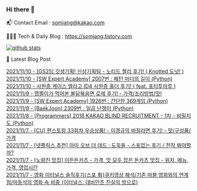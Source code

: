 ### Hi there 👋

📬  Contact Email : somjang@kakao.com

👨🏻‍💻  Tech & Daily Blog : https://somjang.tistory.com

[![github stats](https://github-readme-stats.vercel.app/api?username=SOMJANG&show_icons=true&hide_border=False)](https://somjang.tistory.com)

🤩 Latest Blog Post

[2021/11/10 - [GS25] 갓생기획! 신상기획팀 - 노티드 젤리 후기! ( Knotted 도넛! )](https://somjang.tistory.com/entry/GS25-%EA%B0%93%EC%83%9D%EA%B8%B0%ED%9A%8D-%EC%8B%A0%EC%83%81%EA%B8%B0%ED%9A%8D%ED%8C%80-%EB%85%B8%ED%8B%B0%EB%93%9C-%EC%A0%A4%EB%A6%AC-%ED%9B%84%EA%B8%B0-Knotted-%EB%8F%84%EB%84%9B) <br>
[2021/11/10 - [SW Expert Academy] 2007번 : 패턴 마디의 길이 (Python)](https://somjang.tistory.com/entry/SW-Expert-Academy-2007%EB%B2%88-%ED%8C%A8%ED%84%B4-%EB%A7%88%EB%94%94%EC%9D%98-%EA%B8%B8%EC%9D%B4-Python) <br>
[2021/11/10 - 사원증 케이스 엘라고 ID4 사원증 홀더 후기! ( feat. 포티투마루 )](https://somjang.tistory.com/entry/%EC%82%AC%EC%9B%90%EC%A6%9D-%EC%BC%80%EC%9D%B4%EC%8A%A4-%EC%97%98%EB%9D%BC%EA%B3%A0-ID4-%EC%82%AC%EC%9B%90%EC%A6%9D-%ED%99%80%EB%8D%94-%ED%9B%84%EA%B8%B0-feat-%ED%8F%AC%ED%8B%B0%ED%88%AC%EB%A7%88%EB%A3%A8) <br>
[2021/11/9 - 맵찔이가 먹어본 불닭볶음면 로제 후기! - 가격/조리방법/맛!](https://somjang.tistory.com/entry/%EB%A7%B5%EC%B0%94%EC%9D%B4%EA%B0%80-%EB%A8%B9%EC%96%B4%EB%B3%B8-%EB%B6%88%EB%8B%AD%EB%B3%B6%EC%9D%8C%EB%A9%B4-%EB%A1%9C%EC%A0%9C-%ED%9B%84%EA%B8%B0-%EA%B0%80%EA%B2%A9%EC%A1%B0%EB%A6%AC%EB%B0%A9%EB%B2%95%EB%A7%9B) <br>
[2021/11/9 - [SW Expert Academy] 1926번 : 간단한 369게임 (Python)](https://somjang.tistory.com/entry/SW-Expert-Academy-1926%EB%B2%88-%EA%B0%84%EB%8B%A8%ED%95%9C-369%EA%B2%8C%EC%9E%84-Python) <br>
[2021/11/9 - [BaekJoon] 2309번 : 일곱 난쟁이 (Python)](https://somjang.tistory.com/entry/BaekJoon-2309%EB%B2%88-%EC%9D%BC%EA%B3%B1-%EB%82%9C%EC%9F%81%EC%9D%B4-Python) <br>
[2021/11/8 - [Programmers] 2018 KAKAO BLIND RECRUITMENT - 1차 - 비밀지도 (Python)](https://somjang.tistory.com/entry/Programmers-2018-KAKAO-BLIND-RECRUITMENT-1%EC%B0%A8-%EB%B9%84%EB%B0%80%EC%A7%80%EB%8F%84-Python) <br>
[2021/11/7 - [CU] 편스토랑 33회차 우승상품! - 이경규의 바질라면 후기! - 맛/구성품/가격](https://somjang.tistory.com/entry/CU-%ED%8E%B8%EC%8A%A4%ED%86%A0%EB%9E%91-33%ED%9A%8C%EC%B0%A8-%EC%9A%B0%EC%8A%B9%EC%83%81%ED%92%88-%EC%9D%B4%EA%B2%BD%EA%B7%9C%EC%9D%98-%EB%B0%94%EC%A7%88%EB%9D%BC%EB%A9%B4-%ED%9B%84%EA%B8%B0-%EB%A7%9B%EA%B5%AC%EC%84%B1%ED%92%88%EA%B0%80%EA%B2%A9) <br>
[2021/11/7 - [넷플릭스 추천] 아미 오브 더 데드 : 도둑들 - 스포없는 후기 / 전작 봐야할까?](https://somjang.tistory.com/entry/%EB%84%B7%ED%94%8C%EB%A6%AD%EC%8A%A4-%EC%B6%94%EC%B2%9C-%EC%95%84%EB%AF%B8-%EC%98%A4%EB%B8%8C-%EB%8D%94-%EB%8D%B0%EB%93%9C-%EB%8F%84%EB%91%91%EB%93%A4-%EC%8A%A4%ED%8F%AC%EC%97%86%EB%8A%94-%ED%9B%84%EA%B8%B0-%EC%A0%84%EC%9E%91-%EB%B4%90%EC%95%BC%ED%95%A0%EA%B9%8C) <br>
[2021/11/7 - [노량진 맛집] 이든돈카츠 - 가격, 맛 모두 잡은 돈카츠 맛집 - 위치, 메뉴, 가격, 영업시간](https://somjang.tistory.com/entry/%EB%85%B8%EB%9F%89%EC%A7%84-%EB%A7%9B%EC%A7%91-%EC%9D%B4%EB%93%A0%EB%8F%88%EC%B9%B4%EC%B8%A0-%EA%B0%80%EA%B2%A9-%EB%A7%9B-%EB%AA%A8%EB%91%90-%EC%9E%A1%EC%9D%80-%EB%8F%88%EC%B9%B4%EC%B8%A0-%EB%A7%9B%EC%A7%91-%EC%9C%84%EC%B9%98-%EB%A9%94%EB%89%B4-%EA%B0%80%EA%B2%A9-%EC%98%81%EC%97%85%EC%8B%9C%EA%B0%84) <br>
[2021/11/7 - 영화 이터널스 솔직후기(스포 有)쿠키영상 해석/기존 마블 영화와의 연계점/마동석의 영화 속 비중 (이터널스: 데비안츠 진실의 방으로)](https://somjang.tistory.com/entry/%EC%98%81%ED%99%94-%EC%9D%B4%ED%84%B0%EB%84%90%EC%8A%A4-%EC%86%94%EC%A7%81%ED%9B%84%EA%B8%B0%EC%8A%A4%ED%8F%AC-%E6%9C%89%EC%BF%A0%ED%82%A4%EC%98%81%EC%83%81-%ED%95%B4%EC%84%9D%EA%B8%B0%EC%A1%B4-%EB%A7%88%EB%B8%94-%EC%98%81%ED%99%94%EC%99%80%EC%9D%98-%EC%97%B0%EA%B3%84%EC%A0%90%EB%A7%88%EB%8F%99%EC%84%9D%EC%9D%98-%EC%98%81%ED%99%94-%EC%86%8D-%EB%B9%84%EC%A4%91-%EC%9D%B4%ED%84%B0%EB%84%90%EC%8A%A4-%EB%8D%B0%EB%B9%84%EC%95%88%EC%B8%A0-%EC%A7%84%EC%8B%A4%EC%9D%98-%EB%B0%A9%EC%9C%BC%EB%A1%9C) <br>
